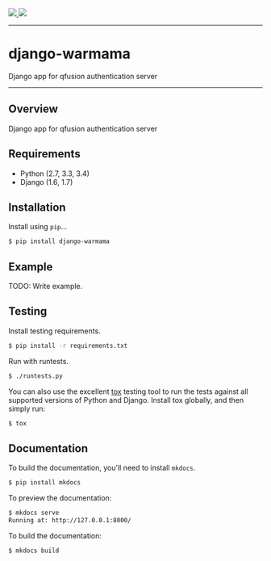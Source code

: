 <div class="badges">
    <a href="http://travis-ci.org/kalhartt/django-warmama">
        <img src="https://travis-ci.org/kalhartt/django-warmama.svg?branch=master">
    </a>
    <a href="https://pypi.python.org/pypi/django-warmama">
        <img src="https://pypip.in/version/django-warmama/badge.svg">
    </a>
</div>

---

# django-warmama

Django app for qfusion authentication server

---

## Overview

Django app for qfusion authentication server

## Requirements

* Python (2.7, 3.3, 3.4)
* Django (1.6, 1.7)

## Installation

Install using `pip`...

```bash
$ pip install django-warmama
```

## Example

TODO: Write example.

## Testing

Install testing requirements.

```bash
$ pip install -r requirements.txt
```

Run with runtests.

```bash
$ ./runtests.py
```

You can also use the excellent [tox](http://tox.readthedocs.org/en/latest/) testing tool to run the tests against all supported versions of Python and Django. Install tox globally, and then simply run:

```bash
$ tox
```

## Documentation

To build the documentation, you'll need to install `mkdocs`.

```bash
$ pip install mkdocs
```

To preview the documentation:

```bash
$ mkdocs serve
Running at: http://127.0.0.1:8000/
```

To build the documentation:

```bash
$ mkdocs build
```
